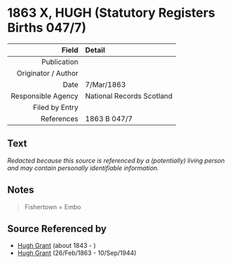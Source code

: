 ﻿---
layout: page
permalink: /sources/s48209885
---

# 1863 X, HUGH (Statutory Registers Births 047/7)

Field | Detail
---:|:---
Publication | 
Originator / Author | 
Date | 7/Mar/1863
Responsible Agency | National Records Scotland
Filed by Entry | 
References | 1863 B 047/7

## Text

_Redacted because this source is referenced by a (potentially) living person and may contain personally identifiable information._

## Notes

> Fishertown = Embo
>


## Source Referenced by

* [Hugh Grant](../people/@34164542@-hugh-grant-b1843-d.md) (about 1843 - )
* [Hugh Grant](../people/@31066628@-hugh-grant-b1863-2-26-d1944-9-10.md) (26/Feb/1863 - 10/Sep/1944)
